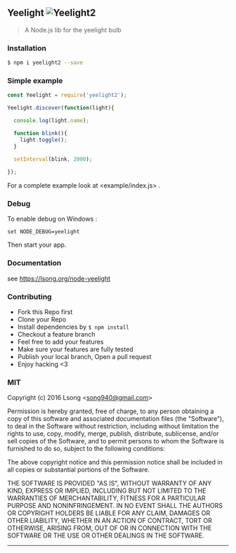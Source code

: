 ## Yeelight ![Yeelight2](https://img.shields.io/npm/v/yeelight2.svg)

> A Node.js lib for the yeelight bulb

### Installation

```bash
$ npm i yeelight2 --save
```

### Simple example

```js
const Yeelight = require('yeelight2');

Yeelight.discover(function(light){

  console.log(light.name);

  function blink(){
    light.toggle();
  }

  setInterval(blink, 2000);
  
});
```

For a complete example look at <example/index.js> .


### Debug

To enable debug on Windows : 

```
set NODE_DEBUG=yeelight
```

Then start your app.

### Documentation

see https://lsong.org/node-yeelight

### Contributing
- Fork this Repo first
- Clone your Repo
- Install dependencies by `$ npm install`
- Checkout a feature branch
- Feel free to add your features
- Make sure your features are fully tested
- Publish your local branch, Open a pull request
- Enjoy hacking <3

### MIT

Copyright (c) 2016 Lsong &lt;song940@gmail.com&gt;

Permission is hereby granted, free of charge, to any person obtaining a copy
of this software and associated documentation files (the "Software"), to deal
in the Software without restriction, including without limitation the rights
to use, copy, modify, merge, publish, distribute, sublicense, and/or sell
copies of the Software, and to permit persons to whom the Software is
furnished to do so, subject to the following conditions:

The above copyright notice and this permission notice shall be included in
all copies or substantial portions of the Software.

THE SOFTWARE IS PROVIDED "AS IS", WITHOUT WARRANTY OF ANY KIND, EXPRESS OR
IMPLIED, INCLUDING BUT NOT LIMITED TO THE WARRANTIES OF MERCHANTABILITY,
FITNESS FOR A PARTICULAR PURPOSE AND NONINFRINGEMENT. IN NO EVENT SHALL THE
AUTHORS OR COPYRIGHT HOLDERS BE LIABLE FOR ANY CLAIM, DAMAGES OR OTHER
LIABILITY, WHETHER IN AN ACTION OF CONTRACT, TORT OR OTHERWISE, ARISING FROM,
OUT OF OR IN CONNECTION WITH THE SOFTWARE OR THE USE OR OTHER DEALINGS IN
THE SOFTWARE.

---


